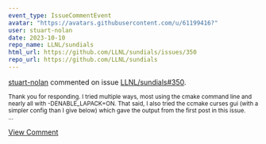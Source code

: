 ```yaml
---
event_type: IssueCommentEvent
avatar: "https://avatars.githubusercontent.com/u/61199416?"
user: stuart-nolan
date: 2023-10-10
repo_name: LLNL/sundials
html_url: https://github.com/LLNL/sundials/issues/350
repo_url: https://github.com/LLNL/sundials
---
```


<a href='https://github.com/stuart-nolan' target='_blank'>stuart-nolan</a> commented on issue <a href='https://github.com/LLNL/sundials/issues/350' target='_blank'>LLNL/sundials#350</a>.

<small>Thank you for responding.  I tried multiple ways, most using the cmake command line and nearly all with -DENABLE_LAPACK=ON.  That said, I also tried the ccmake curses gui (with a simpler config than I give below) which gave the output from the first post in this issue.  ...</small>

<a href='https://github.com/LLNL/sundials/issues/350' target='_blank'>View Comment</a>